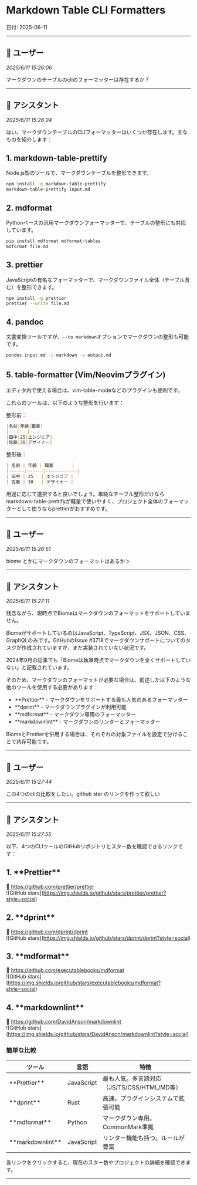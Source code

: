 # Markdown Table CLI Formatters

日付: 2025-06-11

---

## 👤 ユーザー
*2025/6/11 15:26:06*

マークダウンのテーブルのcliのフォーマッターは存在するか？

---

## 🤖 アシスタント
*2025/6/11 15:26:24*

はい、マークダウンテーブルのCLIフォーマッターはいくつか存在します。主なものを紹介します：

## 1. **markdown-table-prettify**
Node.js製のツールで、マークダウンテーブルを整形できます。
```bash
npm install -g markdown-table-prettify
markdown-table-prettify input.md
```

## 2. **mdformat**
Pythonベースの汎用マークダウンフォーマッターで、テーブルの整形にも対応しています。
```bash
pip install mdformat mdformat-tables
mdformat file.md
```

## 3. **prettier**
JavaScriptの有名なフォーマッターで、マークダウンファイル全体（テーブル含む）を整形できます。
```bash
npm install -g prettier
prettier --write file.md
```

## 4. **pandoc**
文書変換ツールですが、`--to markdown`オプションでマークダウンの整形も可能です。
```bash
pandoc input.md -t markdown -o output.md
```

## 5. **table-formatter** (Vim/Neovimプラグイン)
エディタ内で使える場合は、vim-table-modeなどのプラグインも便利です。

これらのツールは、以下のような整形を行います：

整形前：
```markdown
|名前|年齢|職業|
|---|---|---|
|田中|25|エンジニア|
|佐藤|30|デザイナー|
```

整形後：
```markdown
| 名前 | 年齢 | 職業       |
|------|------|------------|
| 田中 | 25   | エンジニア |
| 佐藤 | 30   | デザイナー |
```

用途に応じて選択すると良いでしょう。単純なテーブル整形だけならmarkdown-table-prettifyが軽量で使いやすく、プロジェクト全体のフォーマッターとして使うならprettierがおすすめです。

---

## 👤 ユーザー
*2025/6/11 15:26:51*

biome とかにマークダウンのフォーマットはあるか＞

---

## 🤖 アシスタント
*2025/6/11 15:27:11*

残念ながら、現時点でBiomeはマークダウンのフォーマットをサポートしていません。

BiomeがサポートしているのはJavaScript、TypeScript、JSX、JSON、CSS、GraphQLのみです。GitHubのIssue #3718でマークダウンサポートについてのタスクが作成されていますが、まだ実装されていない状況です。

2024年9月の記事でも「Biomeは執筆時点でマークダウンを全くサポートしていない」と記載されています。

そのため、マークダウンのフォーマットが必要な場合は、前述した以下のような他のツールを使用する必要があります：

- \*\*Prettier\*\* - マークダウンをサポートする最も人気のあるフォーマッター
- \*\*dprint\*\* - マークダウンプラグインが利用可能
- \*\*mdformat\*\* - マークダウン専用のフォーマッター
- \*\*markdownlint\*\* - マークダウンのリンターとフォーマッター

BiomeとPrettierを併用する場合は、それぞれの対象ファイルを設定で分けることで共存可能です。

---

## 👤 ユーザー
*2025/6/11 15:27:44*

この4つのcliの比較をしたい。github star のリンクを作って欲しい

---

## 🤖 アシスタント
*2025/6/11 15:27:55*

以下、4つのCLIツールのGitHubリポジトリとスター数を確認できるリンクです：

## 1. \*\*Prettier\*\*
🔗 https://github.com/prettier/prettier  
!\[GitHub stars\](https://img.shields.io/github/stars/prettier/prettier?style=social)

## 2. \*\*dprint\*\*
🔗 https://github.com/dprint/dprint  
!\[GitHub stars\](https://img.shields.io/github/stars/dprint/dprint?style=social)

## 3. \*\*mdformat\*\*
🔗 https://github.com/executablebooks/mdformat  
!\[GitHub stars\](https://img.shields.io/github/stars/executablebooks/mdformat?style=social)

## 4. \*\*markdownlint\*\*
🔗 https://github.com/DavidAnson/markdownlint  
!\[GitHub stars\](https://img.shields.io/github/stars/DavidAnson/markdownlint?style=social)

### 簡単な比較

| ツール | 言語 | 特徴 |
|--------|------|------|
| \*\*Prettier\*\* | JavaScript | 最も人気。多言語対応（JS/TS/CSS/HTML/MD等） |
| \*\*dprint\*\* | Rust | 高速。プラグインシステムで拡張可能 |
| \*\*mdformat\*\* | Python | マークダウン専用。CommonMark準拠 |
| \*\*markdownlint\*\* | JavaScript | リンター機能も持つ。ルールが豊富 |

各リンクをクリックすると、現在のスター数やプロジェクトの詳細を確認できます。

---

